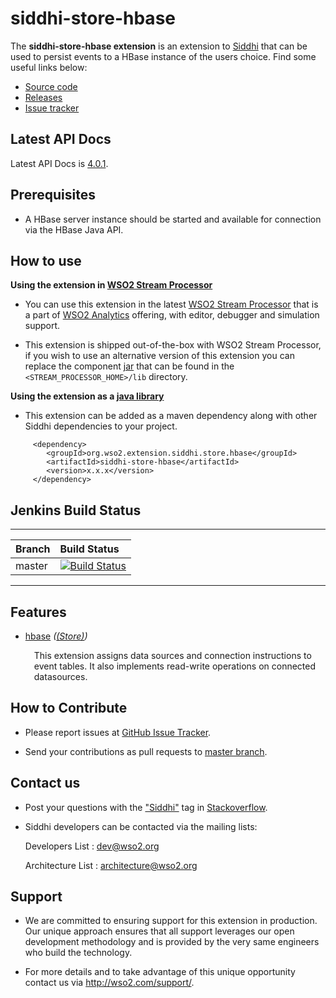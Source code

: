 siddhi-store-hbase
======================================

The **siddhi-store-hbase extension** is an extension to <a target="_blank" href="https://wso2.github.io/siddhi">Siddhi</a> that  can be used to persist events to a HBase instance of the users choice.
Find some useful links below:

* <a target="_blank" href="https://github.com/wso2-extensions/siddhi-store-hbase">Source code</a>
* <a target="_blank" href="https://github.com/wso2-extensions/siddhi-store-hbase/releases">Releases</a>
* <a target="_blank" href="https://github.com/wso2-extensions/siddhi-store-hbase/issues">Issue tracker</a>

## Latest API Docs 

Latest API Docs is <a target="_blank" href="https://wso2-extensions.github.io/siddhi-store-hbase/api/4.0.1">4.0.1</a>.

## Prerequisites

 * A HBase server instance should be started and available for connection via the HBase Java API.

## How to use 

**Using the extension in <a target="_blank" href="https://github.com/wso2/product-sp">WSO2 Stream Processor</a>**

* You can use this extension in the latest <a target="_blank" href="https://github.com/wso2/product-sp/releases">WSO2 Stream Processor</a> that is a part of <a target="_blank" href="http://wso2.com/analytics?utm_source=gitanalytics&utm_campaign=gitanalytics_Jul17">WSO2 Analytics</a> offering, with editor, debugger and simulation support. 

* This extension is shipped out-of-the-box with WSO2 Stream Processor, if you wish to use an alternative version of this extension you can replace the component <a target="_blank" href="https://github.com/wso2-extensions/siddhi-store-hbase/releases">jar</a> that can be found in the `<STREAM_PROCESSOR_HOME>/lib` directory.

**Using the extension as a <a target="_blank" href="https://wso2.github.io/siddhi/documentation/running-as-a-java-library">java library</a>**

* This extension can be added as a maven dependency along with other Siddhi dependencies to your project.

```
     <dependency>
        <groupId>org.wso2.extension.siddhi.store.hbase</groupId>
        <artifactId>siddhi-store-hbase</artifactId>
        <version>x.x.x</version>
     </dependency>
```

## Jenkins Build Status

---

|  Branch | Build Status |
| :------ |:------------ | 
| master  | [![Build Status](https://wso2.org/jenkins/job/siddhi/job/siddhi-store-hbase/badge/icon)](https://wso2.org/jenkins/job/siddhi/job/siddhi-store-hbase/) |

---

## Features

* <a target="_blank" href="https://wso2-extensions.github.io/siddhi-store-hbase/api/4.0.1/#hbase-store">hbase</a> *(<a target="_blank" href="https://wso2.github.io/siddhi/documentation/siddhi-4.0/#store">(Store)</a>)*<br><div style="padding-left: 1em;"><p>This extension assigns data sources and connection instructions to event tables. It also implements read-write operations on connected datasources.</p></div>

## How to Contribute
 
  * Please report issues at <a target="_blank" href="https://github.com/wso2-extensions/siddhi-store-hbase/issues">GitHub Issue Tracker</a>.
  
  * Send your contributions as pull requests to <a target="_blank" href="https://github.com/wso2-extensions/siddhi-store-hbase/tree/master">master branch</a>. 
 
## Contact us 

 * Post your questions with the <a target="_blank" href="http://stackoverflow.com/search?q=siddhi">"Siddhi"</a> tag in <a target="_blank" href="http://stackoverflow.com/search?q=siddhi">Stackoverflow</a>. 
 
 * Siddhi developers can be contacted via the mailing lists:
 
    Developers List   : [dev@wso2.org](mailto:dev@wso2.org)
    
    Architecture List : [architecture@wso2.org](mailto:architecture@wso2.org)
 
## Support 

* We are committed to ensuring support for this extension in production. Our unique approach ensures that all support leverages our open development methodology and is provided by the very same engineers who build the technology. 

* For more details and to take advantage of this unique opportunity contact us via <a target="_blank" href="http://wso2.com/support?utm_source=gitanalytics&utm_campaign=gitanalytics_Jul17">http://wso2.com/support/</a>. 
